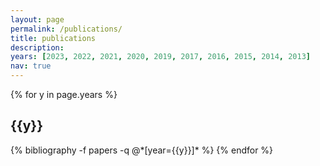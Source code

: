 ```yaml
---
layout: page
permalink: /publications/
title: publications
description:
years: [2023, 2022, 2021, 2020, 2019, 2017, 2016, 2015, 2014, 2013]
nav: true
---
```


<div class="publications">

{% for y in page.years %}
  <h2 class="year">{{y}}</h2>
  {% bibliography -f papers -q @*[year={{y}}]* %}
{% endfor %}

</div>
